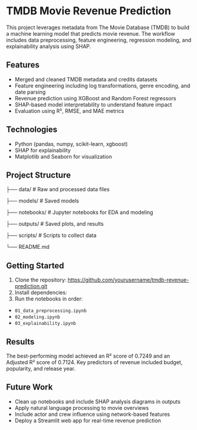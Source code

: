 # TMDB Movie Revenue Prediction

This project leverages metadata from The Movie Database (TMDB) to build a machine learning model that predicts movie revenue. The workflow includes data preprocessing, feature engineering, regression modeling, and explainability analysis using SHAP.

## Features

- Merged and cleaned TMDB metadata and credits datasets
- Feature engineering including log transformations, genre encoding, and date parsing
- Revenue prediction using XGBoost and Random Forest regressors
- SHAP-based model interpretability to understand feature impact
- Evaluation using R², RMSE, and MAE metrics

## Technologies

- Python (pandas, numpy, scikit-learn, xgboost)
- SHAP for explainability
- Matplotlib and Seaborn for visualization

## Project Structure
├── data/ # Raw and processed data files

├── models/ # Saved models

├── notebooks/ # Jupyter notebooks for EDA and modeling

├── outputs/ # Saved plots, and results

├── scripts/ # Scripts to collect data

└── README.md

## Getting Started

1. Clone the repository: https://github.com/yourusername/tmdb-revenue-prediction.git
2. Install dependencies:
3. Run the notebooks in order:
- `01_data_preprocessing.ipynb`
- `02_modeling.ipynb`
- `03_explainability.ipynb`

## Results

The best-performing model achieved an R² score of 0.7249 and an Adjusted R² score of 0.7124. Key predictors of revenue included budget, popularity, and release year.

## Future Work
- Clean up notebooks and include SHAP analysis diagrams in outputs
- Apply natural language processing to movie overviews
- Include actor and crew influence using network-based features
- Deploy a Streamlit web app for real-time revenue prediction
